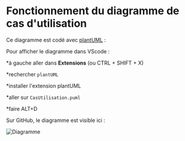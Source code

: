 # Fonctionnement du diagramme de cas d'utilisation

Ce diagramme est codé avec [plantUML](https://www.plantuml.com/plantuml/uml/SyfFKj2rKt3CoKnELR1Io4ZDoSa70000) :

Pour afficher le diagramme dans VScode :

*à gauche aller dans **Extensions** (ou CTRL + SHIFT + X)

*rechercher `plantUML`

*installer l'extension plantUML

*aller sur `CasUtilisation.puml`

*faire ALT+D

Sur GitHub, le diagramme est visible ici : 

![Diagramme](https://www.plantuml.com/plantuml/png/bLN1Rjim3BtxAuZsaEvGB4hIjBqCJHjqf-smOX-WsMoYLPOyKSfG3FsN7UVly8_DifmgjJq7EmG8Nzvx52cAkI7BZNMvJ2G-Mh0QZDXiBMJ2O6g5LaaoWLNzROS690BPPud0VoBf7A7GpgC4FBNe32Nq95J13Syzeit38JifUFh4DmXVhP22k5V0wVtzxVAEmQywZMSBGWFfblzms9e2LMLjMPKvAfiqjd3oMIj8jLAOsgey0KxWcFTQhswlzvoxjx_Fu7IzNatNw-GbINnnN6qamiCpsUfFZlK901nXoWaRBJbfVSqSf22Ba24G4bHbAhamljh6DzeUoBzWkaNZF-0Kk5Xl8vaFIHwgKeQEgvxgVKpQ62oYmP4Z4pmAcHEWRrUUrxPecmjJslfh8zAfg4eCjLpyj-_E4HJSW9puu_PEEvfjEPJjOrKQD41Q0V_cU-5l7QhVHpfoETZIIR0mVJsSyU_QDSRqMjKachvhNAy6NMjcLL9hNQjgvoY4Ct95OP18Q0KPZjbVZxSxAZ5qkn6nwV61y-n0Pli7DZfgaJ-B_E49gBbr5h1rFYNy8ytSWNm-BhVQKLWNEz5MipYISEAf_tfxx69iXDxa6HosbP-1q8B871obJpeJZw9B7PuFV_yYxtA7BzjKPI2cEYyiXeqotM-opjYr2mzDeCM5zv8u1kVd7u15Z4q34lSJQpdnZjai8FCUikWXiTLxP1cHPK0kUyXL5ubzs9yvblkAi8YqkLXK1MJM1U9I3N7SaVDEl6ZYYqwyxCInbiiclkh4rzq373pC6rIP_qlz2m00)